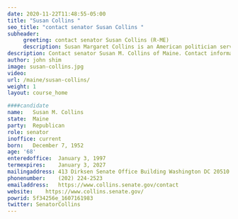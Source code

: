 ```yaml
---
date: 2020-11-22T11:48:55-05:00
title: "Susan Collins "
seo_title: "contact senator Susan Collins "
subheader:
     greeting: contact senator Susan Collins (R-ME) 
     description: Susan Margaret Collins is an American politician serving as the senior United States Senator for Maine. A Republican, she has represented Maine in the Senate since 1997. Born in Caribou, Maine, Collins is a graduate of St. Lawrence University in Canton, New York.
description: Contact senator Susan M. Collins of Maine. Contact information for Susan M. Collins includes email address, phone number, and mailing address.
author: john shim
image: susan-collins.jpg
video:
url: /maine/susan-collins/
weight: 1
layout: course_home

####candidate
name:	Susan M. Collins
state:	Maine
party:	Republican
role: senator
inoffice: current
born:	December 7, 1952
age: '68'
enteredoffice:	January 3, 1997
termexpires:	January 3, 2027
mailingaddress:	413 Dirksen Senate Office Building Washington DC 20510
phonenumber:	(202) 224-2523
emailaddress:	https://www.collins.senate.gov/contact
website:	https://www.collins.senate.gov/
powrid: 5f34256e_1607161983
twitter: SenatorCollins
---
```




